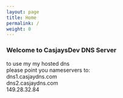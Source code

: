 ```yaml
---
layout: page
title: Home
permalink: /
weight: 0
---
```


### Welcome to CasjaysDev DNS Server  

to use my my hosted dns  
please point you nameservers to:  
dns1.casjaydns.com  
dns2.casjaydns.com  
149.28.32.84
